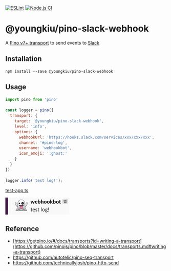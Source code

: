 [![ESLint](https://github.com/youngkiu/pino-slack-webhook/actions/workflows/eslint.yml/badge.svg)](https://github.com/youngkiu/pino-slack-webhook/actions/workflows/eslint.yml)
[![Node.js CI](https://github.com/youngkiu/pino-slack-webhook/actions/workflows/node.js.yml/badge.svg)](https://github.com/youngkiu/pino-slack-webhook/actions/workflows/node.js.yml)

# @youngkiu/pino-slack-webhook

A [Pino v7+ transport](https://getpino.io/#/docs/transports?id=v7-transports) to send events to [Slack](https://slack.com/)

## Installation

```
npm install --save @youngkiu/pino-slack-webhook
```

## Usage

```js
import pino from 'pino'

const logger = pino({
  transport: {
    target: '@youngkiu/pino-slack-webhook',
    level: 'info',
    options: {
      webhookUrl: 'https://hooks.slack.com/services/xxx/xxx/xxx',
      channel: '#pino-log',
      username: 'webhookbot',
      icon_emoji: ':ghost:'
    }
  }
})

logger.info('test log!');
```
[test-app.ts](test/test-app.ts)

<img alt="slack-webhook.png" src="image/slack-webhook.png" width="200"/>

## Reference

- [https://getpino.io/#/docs/transports?id=writing-a-transport](https://github.com/pinojs/pino/blob/master/docs/transports.md#writing-a-transport)
- https://github.com/autotelic/pino-seq-transport
- https://github.com/technicallyjosh/pino-http-send
